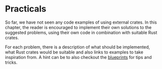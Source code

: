 # Practicals
So far, we have not seen any code examples of using external crates. In this chapter, the reader is encouraged to implement their own solutions to the suggested problems, using their own code in combination with suitable Rust crates.

For each problem, there is a description of what should be implemented, what Rust crates would be suitable and also links to examples to take inspiration from. A hint can be to also checkout the [blueprints](../blueprints/introduction.md#introduction) for tips and tricks.
